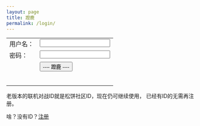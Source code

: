 ```yaml
---
layout: page
title: 蹬鹿
permalink: /login/
---
```


<script src="/js/teru.js"></script>

<script>
function onSubmit() {
    var form = document.getElementById("form");

    var username = form.username.value;
    if (!username) {
        hint("请填写用户名");
        return;
    }

    username = username.trim();

    if (!(1 <= username.length && username.length <= 16)) {
        hint("用户名长度超标");
        return;
    }

    var password = form.password.value;
    if (!password) {
        hint("请填写密码");
        return;
    }

    if (password.length < 8) {
        hint("密码长度不够");
        return;
    }

    var cs = JSON.stringify({
        Username: username,
        Password: password
    });

    var submit = document.getElementById("submit");
    submit.disabled = true;
    hint("正在蹬鹿...");

    teru.send("POST", "/account/auth", cs, function(sc) {
        if (sc.Error) {
            hint("蹬鹿失败 " + sc.Error);
            submit.disabled = false;
        } else {
			// prevent showing anything while redirecting
			document.getElementById("hint").style.displayed = "none";

            teru.onLoggedIn(sc);
        }
    });
}

function hint(str) {
    var hint = document.getElementById("hint");
    hint.innerHTML = str;
}
</script>

<style>
table td, table td * {
  vertical-align: top;
}
</style>


<form id="form" action="javascript:onSubmit()">
  <table>
    <tr>
      <td>用户名：</td>
      <td><input type="text" name="username" value="" /></td>
    </tr>
    <tr>
      <td>密码：</td>
      <td><input type="password" name="password" value="" /></td>
    </tr>
    <tr>
      <td></td>
      <td><input type="submit" id="submit" value="---- 蹬鹿 ----" /></td>
    </tr>
    <tr>
      <td></td>
      <td><h3 id="hint" /></td>
    </tr>
  </table>
</form>

老版本的联机对战ID就是松饼社区ID，现在仍可继续使用，
已经有ID的无需再注册。

啥？没有ID？[注册](/signup/)


